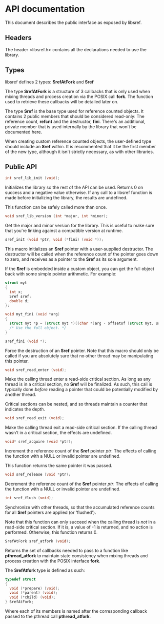 # API documentation
This document describes the public interface as exposed by libsref.

## Headers
The header <libsref.h> contains all the declarations needed to use the library.

## Types
libsref defines 2 types: **SrefAtFork** and **Sref**

The type **SrefAtFork** is a structure of 3 callbacks that is only used when
mixing threads and process creation via the POSIX call **fork**. The function
used to retrieve these callbacks will be detailed later on.

The type **Sref** is the base type used for reference counted objects. It
contains 2 public members that should be considered read-only: The reference
count, **refcnt** and the destructor, **fini**. There's an additional, private
member that is used internally by the library that won't be documented here.

When creating custom reference counted objects, the user-defined type should
include an **Sref** within. It is recommented that it be the first member of
the new type, although it isn't strictly necessary, as with other libraries.

## Public API

```C
int sref_lib_init (void);
```

Initializes the library so the rest of the API can be used. Returns 0 on
success and a negative value otherwise. If any call to a libsref function
is made before initializing the library, the results are undefined.

This function can be safely called more than once.

```C
void sref_lib_version (int *major, int *minor);
```

Get the major and minor version for the library. This is useful to make
sure that you're linking against a compatible version at runtime.

```C
sref_init (void *ptr, void (*fini) (void *));
```

This macro initializes an **Sref** pointer with a user-supplied destructor.
The destructor will be called when the reference count of the pointer goes
down to zero, and receives as a pointer to the **Sref** as its sole argument.

If the **Sref** is embedded inside a custom object, you can get the full
object back with some simple pointer arithmetic. For example:

```C
struct myt
{
  int x;
  Sref sref;
  double d;
};

void myt_fini (void *arg)
{
  struct myt *p = (struct myt *)((char *)arg - offsetof (struct myt, sref));
  /* Use the full object. */
}
```

```C
sref_fini (void *);
```

Force the destruction of an **Sref** pointer. Note that this macro should only
be called if you are absolutely sure that no other thread may be manipulating
this pointer.

```C
void sref_read_enter (void);
```

Make the calling thread enter a read-side critical section. As long as any
thread is in a critical section, no **Sref** will be finalized. As such, this
call is typically done _before_ reading a pointer that could be potentially
modified by another thread.

Critical sections can be nested, and so threads maintain a counter that
indicates the depth.

```C
void sref_read_exit (void);
```

Make the calling thread exit a read-side critical section. If the calling
thread wasn't in a critical section, the effects are undefined.

```C
void* sref_acquire (void *ptr);
```

Increment the reference count of the **Sref** pointer _ptr_. The effects of
calling the function with a NULL or invalid pointer are undefined.

This function returns the same pointer it was passed.

```C
void sref_release (void *ptr);
```

Decrement the reference count of the **Sref** pointer _ptr_. The effects of
calling the function with a NULL or invalid pointer are undefined.

```C
int sref_flush (void);
```

Synchronize with other threads, so that the accumulated reference counts for
all **Sref** pointers are applied (or 'flushed').

Note that this function can only succeed when the calling thread is _not_ in
a read-side critical section. If it is, a value of -1 is returned, and no
action is performed. Otherwise, this function returns 0.

```C
SrefAtFork sref_atfork (void);
```

Returns the set of callbacks needed to pass to a function like **pthread_atfork**
to maintain state consistency when mixing threads and process creation with the
POSIX interface **fork**.

The **SrefAtfork** type is defined as such:

```C
typedef struct
{
  void (*prepare) (void);
  void (*parent) (void);
  void (*child) (void);
} SrefAtFork;
```

Where each of its members is named after the corresponding callback passed to
the pthread call **pthread_atfork**.
